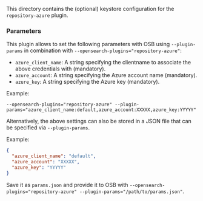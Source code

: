 This directory contains the (optional) keystore configuration for the `repository-azure` plugin.

### Parameters

This plugin allows to set the following parameters with OSB using `--plugin-params` in combination with `--opensearch-plugins="repository-azure"`:

* `azure_client_name`: A string specifying the clientname to associate the above credentials with (mandatory).
* `azure_account`: A string specifying the Azure account name (mandatory).
* `azure_key`: A string specifying the Azure key (mandatory).

Example:

`--opensearch-plugins="repository-azure" --plugin-params="azure_client_name:default,azure_account:XXXXX,azure_key:YYYYY"`

Alternatively, the above settings can also be stored in a JSON file that can be specified via `--plugin-params`.

Example:

```json
{
  "azure_client_name": "default",
  "azure_account": "XXXXX",
  "azure_key": "YYYYY"
}
```

Save it as `params.json` and provide it to OSB with `--opensearch-plugins="repository-azure" --plugin-params="/path/to/params.json"`.
